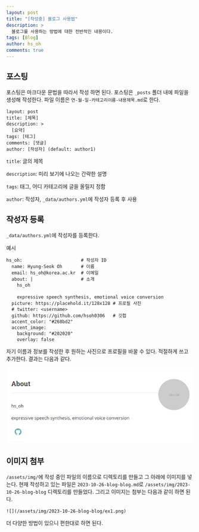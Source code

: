 ```yaml
---
layout: post
title: "[작성중] 블로그 사용법"
description: >
  블로그를 사용하는 방법에 대한 전반적인 내용이다.
tags: [Blog]
author: hs_oh
comments: true
---
```


## 포스팅

포스팅은 마크다운 문법을 따라서 작성 하면 된다.
포스팅은 `_posts` 폴더 내에 파일을 생성해 작성한다.
파일 이름은 `연-월-일-카테고리이름-내용제목.md`로 한다.

```
layout: post
title: [제목]
description: >
  [요약]
tags: [테그]
comments: [댓글]
author: [작성자] (default: author1)
```

`title`: 글의 제목

`description`: 미리 보기에 나오는 간략한 설명

`tags`: 태그, 어디 카테고리에 글을 올릴지 정함

`author`: 작성자, `_data/authors.yml`에 작성자 등록 후 사용

## 작성자 등록 

`_data/authors.yml`에 작성자를 등록한다. 

예시 

```
hs_oh:                      # 작성자 ID
  name: Hyung-Seok Oh       # 이름
  email: hs_oh@korea.ac.kr  # 이메일
  about: |                  # 소개
    hs_oh

    expressive speech synthesis, emotional voice conversion
  picture: https://placehold.it/128x128 # 프로필 사진
  # twitter: <username>
  github: https://github.com/hsoh0306   # 깃헙 
  accent_color: "#268bd2"               
  accent_image:
    background: "#202020"
    overlay: false
```

자기 이름과 정보를 작성한 후 원하는 사진으로 프로필을 바꿀 수 있다. 적절하게 쓰고 추가한다. 결과는 다음과 같다.

![](/assets/img/2023-10-26-blog-blog/ex1.png)

## 이미지 첨부 

`/assets/img/`에 작성 중인 파일의 이름으로 디렉토리를 만들고 그 아래에 이미지를 넣는다. 현재 작성하고 있는 파일은 `2023-10-26-blog-blog.md`로 
`/assets/img/2023-10-26-blog-blog` 디렉토리를 만들었다. 
그리고 이미지는 첨부는 다음과 같이 하면 된다. 

```
![](/assets/img/2023-10-26-blog-blog/ex1.png)
```

더 다양한 방법이 있으니 편한대로 하면 된다. 

